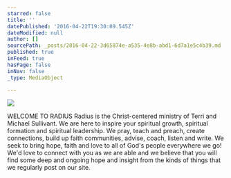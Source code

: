 ```yaml
---
starred: false
title: ''
datePublished: '2016-04-22T19:30:09.545Z'
dateModified: null
author: []
sourcePath: _posts/2016-04-22-3d65874e-a535-4e8b-abd1-6d7a1e5c4b39.md
published: true
inFeed: true
hasPage: false
inNav: false
_type: MediaObject

---
```

![](https://the-grid-user-content.s3-us-west-2.amazonaws.com/350036f3-9e58-464d-9dbe-2151a9a88f4e.jpg)

WELCOME TO RADIUS Radius is the Christ-centered ministry of Terri and Michael Sullivant. We are here to inspire your spiritual growth, spiritual formation and spiritual leadership. We pray, teach and preach, create connections, build up faith communities, advise, coach, listen and write. We seek to bring hope, faith and love to all of God's people everywhere we go! We'd love to connect with you as we are able and we believe that you will find some deep and ongoing hope and insight from the kinds of things that we regularly post on our site.